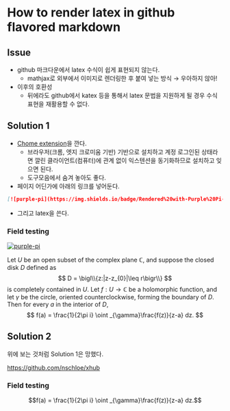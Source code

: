 # How to render latex in github flavored markdown 

## Issue 

+ github 마크다운에서 latex 수식이 쉽게 표현되지 않는다.
  + mathjax로 외부에서 이미지로 렌더링한 후 붙여 넣는 방식 &rarr; 우아하지 않아! 
+ 이후의 호환성 
  + 뒤에라도 github에서 katex 등을 통해서 latex 문법을 지원하게 될 경우 수식 표현을 재활용할 수 없다. 

## Solution 1 

+ [Chome extension](https://chrome.google.com/webstore/detail/purple-pi/ingbbliecffofmmokknelnijicfcgolb/related)을 깐다. 
  + 브라우저(크롬, 엣지 크로미움 기반) 기반으로 설치하고 계정 로그인된 상태라면 깔린 클라이언트(컴퓨터)에 관계 없이 익스텐션을 동기화하므로 설치하고 잊으면 된다. 
  + 도구모음에서 숨겨 놓아도 좋다. 
+ 페이지 어딘가에 아래의 링크를 넣어둔다. 

```md
[![purple-pi](https://img.shields.io/badge/Rendered%20with-Purple%20Pi-bd00ff?style=flat-square)](https://github.com/nschloe/purple-pi?activate)
```

+ 그리고 latex을 쓴다. 

### Field testing 

[![purple-pi](https://img.shields.io/badge/Rendered%20with-Purple%20Pi-bd00ff?style=flat-square)](https://github.com/nschloe/purple-pi?activate)

Let $U$ be an open subset of the complex plane $\mathbb{C}$, and suppose the closed
disk $D$ defined as
$$
D = \bigl\\{z:|z-z_{0}|\leq r\bigr\\}
$$
is completely contained in $U$. Let $f: U\to\mathbb{C}$ be a holomorphic function, and
let $\gamma$ be the circle, oriented counterclockwise, forming the boundary of $D$.
Then for every $a$ in the interior of $D$,
$$
f(a) = \frac{1}{2\pi i} \oint _{\gamma}\frac{f(z)}{z-a} dz.
$$

## Solution 2 

위에 보는 것처럼 Solution 1은 망했다. 

https://github.com/nschloe/xhub

### Field testing 

```math
f(a) = \frac{1}{2\pi i} \oint _{\gamma}\frac{f(z)}{z-a} dz.
```


